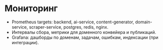 # Мониторинг

- Prometheus targets: backend, ai-service, content-generator, domain-service, scraper-service, postgres, redis, nginx.
- Интервалы сбора, метрики для доменного конвейера и публикаций.
- Grafana: дашборды по доменам, задачам, ошибкам, индексации (при интеграции).
